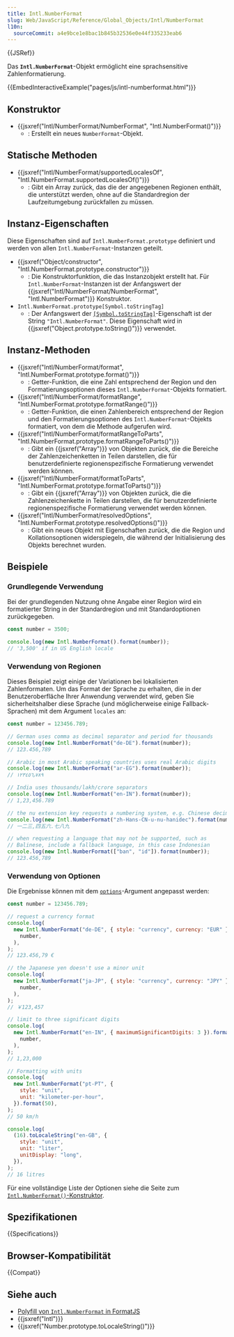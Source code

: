 ```yaml
---
title: Intl.NumberFormat
slug: Web/JavaScript/Reference/Global_Objects/Intl/NumberFormat
l10n:
  sourceCommit: a4e9bce1e8bac1b845b32536e0e44f335233eab6
---
```


{{JSRef}}

Das **`Intl.NumberFormat`**-Objekt ermöglicht eine sprachsensitive Zahlenformatierung.

{{EmbedInteractiveExample("pages/js/intl-numberformat.html")}}

## Konstruktor

- {{jsxref("Intl/NumberFormat/NumberFormat", "Intl.NumberFormat()")}}
  - : Erstellt ein neues `NumberFormat`-Objekt.

## Statische Methoden

- {{jsxref("Intl/NumberFormat/supportedLocalesOf", "Intl.NumberFormat.supportedLocalesOf()")}}
  - : Gibt ein Array zurück, das die der angegebenen Regionen enthält, die unterstützt werden, ohne auf die Standardregion der Laufzeitumgebung zurückfallen zu müssen.

## Instanz-Eigenschaften

Diese Eigenschaften sind auf `Intl.NumberFormat.prototype` definiert und werden von allen `Intl.NumberFormat`-Instanzen geteilt.

- {{jsxref("Object/constructor", "Intl.NumberFormat.prototype.constructor")}}
  - : Die Konstruktorfunktion, die das Instanzobjekt erstellt hat. Für `Intl.NumberFormat`-Instanzen ist der Anfangswert der {{jsxref("Intl/NumberFormat/NumberFormat", "Intl.NumberFormat")}} Konstruktor.
- `Intl.NumberFormat.prototype[Symbol.toStringTag]`
  - : Der Anfangswert der [`[Symbol.toStringTag]`](/de/docs/Web/JavaScript/Reference/Global_Objects/Symbol/toStringTag)-Eigenschaft ist der String `"Intl.NumberFormat"`. Diese Eigenschaft wird in {{jsxref("Object.prototype.toString()")}} verwendet.

## Instanz-Methoden

- {{jsxref("Intl/NumberFormat/format", "Intl.NumberFormat.prototype.format()")}}
  - : Getter-Funktion, die eine Zahl entsprechend der Region und den Formatierungsoptionen dieses `Intl.NumberFormat`-Objekts formatiert.
- {{jsxref("Intl/NumberFormat/formatRange", "Intl.NumberFormat.prototype.formatRange()")}}
  - : Getter-Funktion, die einen Zahlenbereich entsprechend der Region und den Formatierungsoptionen des `Intl.NumberFormat`-Objekts formatiert, von dem die Methode aufgerufen wird.
- {{jsxref("Intl/NumberFormat/formatRangeToParts", "Intl.NumberFormat.prototype.formatRangeToParts()")}}
  - : Gibt ein {{jsxref("Array")}} von Objekten zurück, die die Bereiche der Zahlenzeichenketten in Teilen darstellen, die für benutzerdefinierte regionenspezifische Formatierung verwendet werden können.
- {{jsxref("Intl/NumberFormat/formatToParts", "Intl.NumberFormat.prototype.formatToParts()")}}
  - : Gibt ein {{jsxref("Array")}} von Objekten zurück, die die Zahlenzeichenkette in Teilen darstellen, die für benutzerdefinierte regionenspezifische Formatierung verwendet werden können.
- {{jsxref("Intl/NumberFormat/resolvedOptions", "Intl.NumberFormat.prototype.resolvedOptions()")}}
  - : Gibt ein neues Objekt mit Eigenschaften zurück, die die Region und Kollationsoptionen widerspiegeln, die während der Initialisierung des Objekts berechnet wurden.

## Beispiele

### Grundlegende Verwendung

Bei der grundlegenden Nutzung ohne Angabe einer Region wird ein formatierter String in der Standardregion und mit Standardoptionen zurückgegeben.

```js
const number = 3500;

console.log(new Intl.NumberFormat().format(number));
// '3,500' if in US English locale
```

### Verwendung von Regionen

Dieses Beispiel zeigt einige der Variationen bei lokalisierten Zahlenformaten. Um das Format der Sprache zu erhalten, die in der Benutzeroberfläche Ihrer Anwendung verwendet wird, geben Sie sicherheitshalber diese Sprache (und möglicherweise einige Fallback-Sprachen) mit dem Argument `locales` an:

```js
const number = 123456.789;

// German uses comma as decimal separator and period for thousands
console.log(new Intl.NumberFormat("de-DE").format(number));
// 123.456,789

// Arabic in most Arabic speaking countries uses real Arabic digits
console.log(new Intl.NumberFormat("ar-EG").format(number));
// ١٢٣٤٥٦٫٧٨٩

// India uses thousands/lakh/crore separators
console.log(new Intl.NumberFormat("en-IN").format(number));
// 1,23,456.789

// the nu extension key requests a numbering system, e.g. Chinese decimal
console.log(new Intl.NumberFormat("zh-Hans-CN-u-nu-hanidec").format(number));
// 一二三,四五六.七八九

// when requesting a language that may not be supported, such as
// Balinese, include a fallback language, in this case Indonesian
console.log(new Intl.NumberFormat(["ban", "id"]).format(number));
// 123.456,789
```

### Verwendung von Optionen

Die Ergebnisse können mit dem [`options`](/de/docs/Web/JavaScript/Reference/Global_Objects/Intl/NumberFormat/NumberFormat#options)-Argument angepasst werden:

```js
const number = 123456.789;

// request a currency format
console.log(
  new Intl.NumberFormat("de-DE", { style: "currency", currency: "EUR" }).format(
    number,
  ),
);
// 123.456,79 €

// the Japanese yen doesn't use a minor unit
console.log(
  new Intl.NumberFormat("ja-JP", { style: "currency", currency: "JPY" }).format(
    number,
  ),
);
// ￥123,457

// limit to three significant digits
console.log(
  new Intl.NumberFormat("en-IN", { maximumSignificantDigits: 3 }).format(
    number,
  ),
);
// 1,23,000

// Formatting with units
console.log(
  new Intl.NumberFormat("pt-PT", {
    style: "unit",
    unit: "kilometer-per-hour",
  }).format(50),
);
// 50 km/h

console.log(
  (16).toLocaleString("en-GB", {
    style: "unit",
    unit: "liter",
    unitDisplay: "long",
  }),
);
// 16 litres
```

Für eine vollständige Liste der Optionen siehe die Seite zum [`Intl.NumberFormat()`-Konstruktor](/de/docs/Web/JavaScript/Reference/Global_Objects/Intl/NumberFormat/NumberFormat#options).

## Spezifikationen

{{Specifications}}

## Browser-Kompatibilität

{{Compat}}

## Siehe auch

- [Polyfill von `Intl.NumberFormat` in FormatJS](https://formatjs.github.io/docs/polyfills/intl-numberformat/)
- {{jsxref("Intl")}}
- {{jsxref("Number.prototype.toLocaleString()")}}
